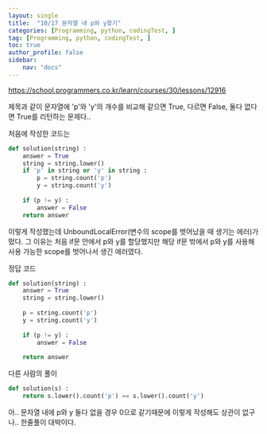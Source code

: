 ```yaml
---
layout: single
title:  "10/17 문자열 내 p와 y찾기"
categories: [Programming, python, codingTest, ]
tag: [Programming, python, codingTest, ]
toc: true
author_profile: false
sidebar:
    nav: "docs"
---
```


https://school.programmers.co.kr/learn/courses/30/lessons/12916

 

제목과 같이 문자열에 'p'와 'y'의 개수를 비교해 같으면 True, 다르면 False, 둘다 없다면 True를 리턴하는 문제다..

처음에 작성한 코드는 

```python
def solution(string) :
    answer = True
    string = string.lower()
    if 'p' in string or 'y' in string :
        p = string.count('p')
        y = string.count('y')
  
	if (p != y) :
        answer = False
	return answer
```

이렇게 작성했는데 UnboundLocalError(변수의 scope를 벗어났을 때 생기는 에러)가 떴다. 그 이유는 처음 if문 안에서 p와 y를 할당했지만 해당 if문 밖에서 p와 y를 사용해 사용 가능한 scope를 벗어나서 생긴 에러였다.



정답 코드

```python
def solution(string) :
    answer = True
    string = string.lower()
    
    p = string.count('p')
    y = string.count('y')
    
    if (p != y) :
        answer = False
       
    return answer
```



다른 사람의 풀이

```python
def solution(s) :
    return s.lower().count('p') == s.lower().count('y')
```

아.. 문자열 내에 p와 y 둘다 없을 경우 0으로 같기때문에 이렇게 작성해도 상관이 없구나.. 한줄풀이 대박이다.